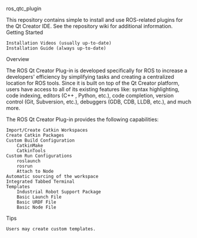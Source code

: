 ros_qtc_plugin

This repository contains simple to install and use ROS-related plugins for the Qt Creator IDE. See the repository wiki for additional information.
Getting Started

    Installation Videos (usually up-to-date)
    Installation Guide (always up-to-date)

Overview

The ROS Qt Creator Plug-in is developed specifically for ROS to increase a developers' efficiency by simplifying tasks and creating a centralized location for ROS tools. Since it is built on top of the Qt Creator platform, users have access to all of its existing features like: syntax highlighting, code indexing, editors (C++ , Python, etc.), code completion, version control (Git, Subversion, etc.), debuggers (GDB, CDB, LLDB, etc.), and much more.

The ROS Qt Creator Plug-in provides the following capabilities:

    Import/Create Catkin Workspaces
    Create Catkin Packages
    Custom Build Configuration
        CatkinMake
        CatkinTools
    Custom Run Configurations
        roslaunch
        rosrun
        Attach to Node
    Automatic sourcing of the workspace
    Integrated Tabbed Terminal
    Templates
        Industrial Robot Support Package
        Basic Launch File
        Basic URDF File
        Basic Node File

Tips

    Users may create custom templates.
